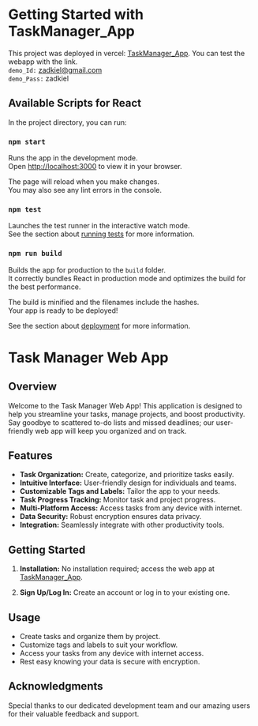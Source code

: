 # Getting Started with TaskManager_App

This project was deployed in vercel:  [TaskManager_App]([https://taskmanger-kappa.vercel.app/](https://taskmanger-djpfn3lmm-gyanesh-rao28.vercel.app/)).
You can test the webapp with the link.\
`demo_Id:` zadkiel@gmail.com \
`demo_Pass:` zadkiel

## Available Scripts for React

In the project directory, you can run:

### `npm start`

Runs the app in the development mode.\
Open [http://localhost:3000](http://localhost:3000) to view it in your browser.

The page will reload when you make changes.\
You may also see any lint errors in the console.

### `npm test`

Launches the test runner in the interactive watch mode.\
See the section about [running tests](https://facebook.github.io/create-react-app/docs/running-tests) for more information.

### `npm run build`

Builds the app for production to the `build` folder.\
It correctly bundles React in production mode and optimizes the build for the best performance.

The build is minified and the filenames include the hashes.\
Your app is ready to be deployed!

See the section about [deployment](https://facebook.github.io/create-react-app/docs/deployment) for more information.


# Task Manager Web App

## Overview

Welcome to the Task Manager Web App! This application is designed to help you streamline your tasks, manage projects, and boost productivity. Say goodbye to scattered to-do lists and missed deadlines; our user-friendly web app will keep you organized and on track.

## Features

- **Task Organization:** Create, categorize, and prioritize tasks easily.
- **Intuitive Interface:** User-friendly design for individuals and teams.
- **Customizable Tags and Labels:** Tailor the app to your needs.
- **Task Progress Tracking:** Monitor task and project progress.
- **Multi-Platform Access:** Access tasks from any device with internet.
- **Data Security:** Robust encryption ensures data privacy.
- **Integration:** Seamlessly integrate with other productivity tools.

## Getting Started

1. **Installation:** No installation required; access the web app at [TaskManager_App](https://taskmanger-kappa.vercel.app/).

2. **Sign Up/Log In:** Create an account or log in to your existing one.

## Usage

- Create tasks and organize them by project.
- Customize tags and labels to suit your workflow.
- Access your tasks from any device with internet access.
- Rest easy knowing your data is secure with encryption.


## Acknowledgments

Special thanks to our dedicated development team and our amazing users for their valuable feedback and support.


